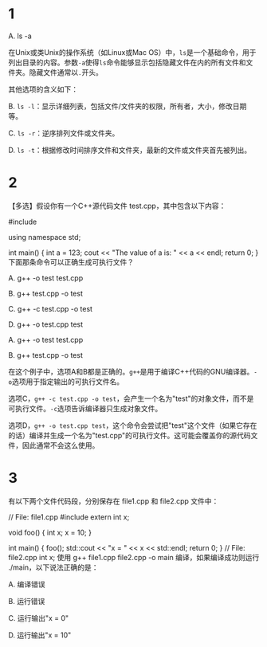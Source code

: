 
# 1
A. ls -a

在Unix或类Unix的操作系统（如Linux或Mac OS）中，`ls`是一个基础命令，用于列出目录的内容。参数`-a`使得`ls`命令能够显示包括隐藏文件在内的所有文件和文件夹。隐藏文件通常以`.`开头。

其他选项的含义如下：

B. `ls -l`：显示详细列表，包括文件/文件夹的权限，所有者，大小，修改日期等。

C. `ls -r`：逆序排列文件或文件夹。

D. `ls -t`：根据修改时间排序文件和文件夹，最新的文件或文件夹首先被列出。

# 2
【多选】假设你有一个C++源代码文件 test.cpp，其中包含以下内容：

#include <iostream>

using namespace std;

int main() {
    int a = 123;
    cout << "The value of a is: " << a << endl;
    return 0;
}
下面那条命令可以正确生成可执行文件？

A. g++ -o test test.cpp

B. g++ test.cpp -o test

C. g++ -c test.cpp -o test

D. g++ -o test.cpp test

A. g++ -o test test.cpp

B. g++ test.cpp -o test

在这个例子中，选项A和B都是正确的。`g++`是用于编译C++代码的GNU编译器。`-o`选项用于指定输出的可执行文件名。

选项C，`g++ -c test.cpp -o test`，会产生一个名为"test"的对象文件，而不是可执行文件。`-c`选项告诉编译器只生成对象文件。

选项D，`g++ -o test.cpp test`，这个命令会尝试把"test"这个文件（如果它存在的话）编译并生成一个名为"test.cpp"的可执行文件。这可能会覆盖你的源代码文件，因此通常不会这么使用。


# 3
有以下两个文件代码段，分别保存在 file1.cpp 和 file2.cpp 文件中：

 // File: file1.cpp
 #include <iostream>
 extern int x;

 void foo() {
     int x;
     x = 10;
 }

 int main() {
     foo();
     std::cout << "x = " << x << std::endl;
     return 0;
 }
 // File: file2.cpp
 int x;
使用 g++ file1.cpp file2.cpp -o main 编译，如果编译成功则运行 ./main，以下说法正确的是：

A. 编译错误

B. 运行错误

C. 运行输出"x = 0"

D. 运行输出"x = 10"
































